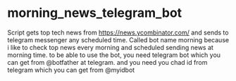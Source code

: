 # morning_news_telegram_bot
Script gets top tech news from https://news.ycombinator.com/ and sends to telegram messenger any scheduled time.
Called bot name morning because i like to check top news every morning and scheduled sending news at morning time.
to be able to use the bot, you need telegram bot which you can get from @botfather at telegram. and you need you chad id from telegram which you can get from @myidbot


